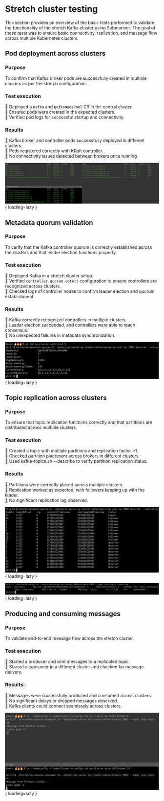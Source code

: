 # Stretch cluster testing
This section provides an overview of the basic tests performed to validate the functionality of the stretch Kafka cluster using Submariner. The goal of these tests was to ensure basic connectivity, replication, and message flow across multiple Kubernetes clusters.

## Pod deployment across clusters

### Purpose
To confirm that Kafka broker pods are successfully created in multiple clusters as per the stretch configuration.

### Test execution

💠 Deployed a `Kafka` and `KafkaNodePool` CR in the central cluster.<br>
💠 Ensured pods were created in the expected clusters.<br>
💠 Verified pod logs for successful startup and connectivity.

### Results
🔸 Kafka broker and controller pods successfully deployed in different clusters. <br>
🔸 Pods registered correctly with KRaft controller.<br>
🔸 No connectivity issues detected between brokers once running.

![stretch-architecture](image/PodsInStretchCluster.png){ loading=lazy }

## Metadata quorum validation

### Purpose
To verify that the Kafka controller quorum is correctly established across the clusters and that leader election functions properly.

### Test execution
💠 Deployed Kafka in a stretch cluster setup. <br>
💠 Verified `controller.quorum.voters` configuration to ensure controllers are recognized across clusters.<br>
💠 Checked logs of controller nodes to confirm leader election and quorum establishment.

### Results

🔸 Kafka correctly recognized controllers in multiple clusters. <br>
🔸 Leader election succeeded, and controllers were able to reach consensus. <br>
🔸 No unexpected failures in metadata synchronization.

![stretch-architecture](image/metadataquorum.png){ loading=lazy }

## Topic replication across clusters

### Purpose

To ensure that topic replication functions correctly and that partitions are distributed across multiple clusters.

### Test execution

💠 Created a topic with multiple partitions and replication factor >1. <br>
💠 Checked partition placement across brokers in different clusters.<br>
💠 Used kafka-topics.sh --describe to verify partition replication status.

### Results

🔸 Partitions were correctly placed across multiple clusters.<br>
🔸 Replication worked as expected, with followers keeping up with the leader.<br>
🔸 No significant replication lag observed.

![stretch-architecture](image/replication.png){ loading=lazy }


![stretch-architecture](image/topicdescribe.png){ loading=lazy }

## Producing and consuming messages

### Purpose
To validate end-to-end message flow across the stretch cluster.

### Test execution

💠 Started a producer and sent messages to a replicated topic.<br>
💠 Started a consumer in a different cluster and checked for message delivery.

### Results:

🔸 Messages were successfully produced and consumed across clusters.<br>
🔸 No significant delays or dropped messages observed.<br>
🔸 Kafka clients could connect seamlessly across clusters.

![stretch-architecture](image/produceandconsume.png){ loading=lazy }
